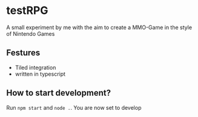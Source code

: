 # testRPG
A small experiment by me with the aim to create a MMO-Game in the style of Nintendo Games

## Festures
- Tiled integration
- written in typescript

## How to start development?
Run `npm start` and `node .`. You are now set to develop
